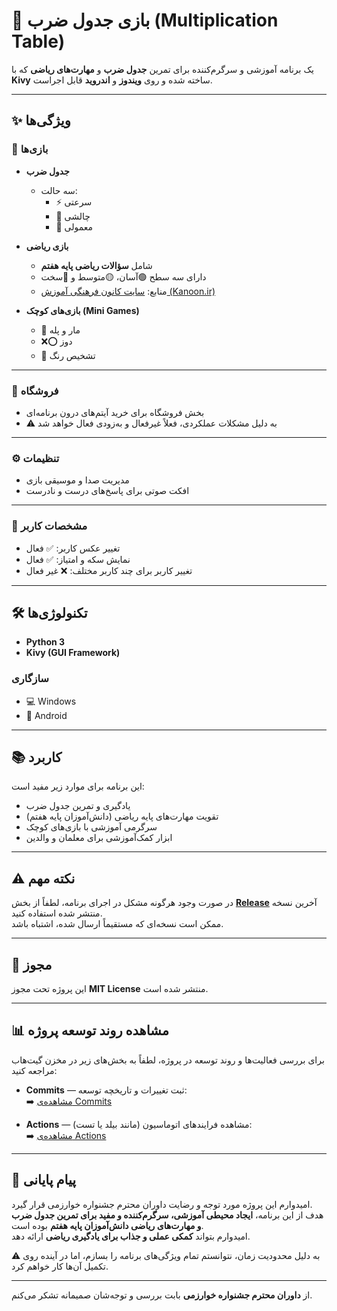 
# 📘 بازی جدول ضرب (Multiplication Table)

یک برنامه آموزشی و سرگرم‌کننده برای تمرین **جدول ضرب** و **مهارت‌های ریاضی** که با **Kivy** ساخته شده و روی **ویندوز** و **اندروید** قابل اجراست.

---

## ✨ ویژگی‌ها

### 🎯 بازی‌ها

- **جدول ضرب**  
  - سه حالت:
    - ⚡ سرعتی  
    - 🎯 چالشی  
    - 📖 معمولی  

- **بازی ریاضی**  
  - شامل **سؤالات ریاضی پایه هفتم**
  - دارای سه سطح 🟢آسان، 🟡متوسط و 🔴سخت 
  - منابع: [سایت کانون فرهنگی آموزش (Kanoon.ir)](https://www.kanoon.ir)  

- **بازی‌های کوچک (Mini Games)**  
  - 🎲 مار و پله  
  - ❌⭕ دوز  
  - 🎨 تشخیص رنگ  

---

### 🛒 فروشگاه
- بخش فروشگاه برای خرید آیتم‌های درون برنامه‌ای  
- ⚠️ به دلیل مشکلات عملکردی، فعلاً غیرفعال و به‌زودی فعال خواهد شد  

---

### ⚙️ تنظیمات
- مدیریت صدا و موسیقی بازی  
- افکت صوتی برای پاسخ‌های درست و نادرست  

---

### 👤 مشخصات کاربر
- تغییر عکس کاربر: ✅ فعال  
- نمایش سکه و امتیاز: ✅ فعال  
- تغییر کاربر برای چند کاربر مختلف: ❌ غیر فعال  

---

## 🛠️ تکنولوژی‌ها
- **Python 3**  
- **Kivy (GUI Framework)**  

### سازگاری
- 💻 Windows  
- 📱 Android  

---

## 📚 کاربرد
این برنامه برای موارد زیر مفید است:  
- یادگیری و تمرین جدول ضرب  
- تقویت مهارت‌های پایه ریاضی (دانش‌آموزان پایه هفتم)  
- سرگرمی آموزشی با بازی‌های کوچک  
- ابزار کمک‌آموزشی برای معلمان و والدین  

---

## ⚠️ نکته مهم
در صورت وجود هرگونه مشکل در اجرای برنامه، لطفاً از بخش **[Release](https://github.com/wildspider57389928/kivy_app_builder/releases/)** آخرین نسخه منتشر شده استفاده کنید.  
ممکن است نسخه‌ای که مستقیماً ارسال شده، اشتباه باشد.  

---

## 📄 مجوز
این پروژه تحت مجوز **MIT License** منتشر شده است.  

---
## 📊 مشاهده‌ روند توسعه پروژه
برای بررسی فعالیت‌ها و روند توسعه در پروژه، لطفاً به بخش‌های زیر در مخزن گیت‌هاب مراجعه کنید:

- **Commits** — ثبت تغییرات و تاریخچه توسعه:  
  ➡️ [مشاهده‌ی Commits](https://github.com/wildspider57389928/kivy_app_builder/commits/main/)

- **Actions** — مشاهده فرایندهای اتوماسیون (مانند بیلد یا تست):  
  ➡️ [مشاهده‌ی Actions](https://github.com/wildspider57389928/kivy_app_builder/actions)

---
## 🙏 پیام پایانی
امیدوارم این پروژه مورد توجه و رضایت داوران محترم جشنواره خوارزمی قرار گیرد.  
هدف از این برنامه، **ایجاد محیطی آموزشی، سرگرم‌کننده و مفید برای تمرین جدول ضرب و مهارت‌های ریاضی دانش‌آموزان پایه هفتم** بوده است.  
امیدوارم بتواند **کمکی عملی و جذاب برای یادگیری ریاضی** ارائه دهد.  

⚠️ به دلیل محدودیت زمان، نتوانستم تمام ویژگی‌های برنامه را بسازم، اما در آینده روی تکمیل آن‌ها کار خواهم کرد.

---

از **داوران محترم جشنواره خوارزمی** بابت بررسی و توجه‌شان صمیمانه تشکر می‌کنم.
